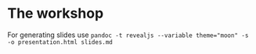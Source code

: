 # The workshop

For generating slides use `pandoc -t revealjs --variable theme="moon" -s -o presentation.html slides.md`

